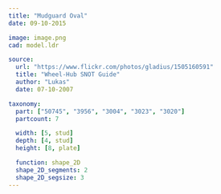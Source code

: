 ```yaml
---
title: "Mudguard Oval"
date: 09-10-2015

image: image.png
cad: model.ldr

source:
  url: "https://www.flickr.com/photos/gladius/1505160591"
  title: "Wheel-Hub SNOT Guide"
  author: "Lukas"
  date: 07-10-2007

taxonomy:
  part: ["50745", "3956", "3004", "3023", "3020"]
  partcount: 7

  width: [5, stud]
  depth: [4, stud]
  height: [8, plate]

  function: shape_2D
  shape_2D_segments: 2
  shape_2D_segsize: 3
---
```

